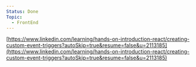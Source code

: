 ```yaml
---
Status: Done
Topic:
  - FrontEnd
---
```

[https://www.linkedin.com/learning/hands-on-introduction-react/creating-custom-event-triggers?autoSkip=true&resume=false&u=2113185](https://www.linkedin.com/learning/hands-on-introduction-react/creating-custom-event-triggers?autoSkip=true&resume=false&u=2113185)